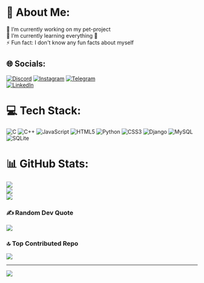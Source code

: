 # 💫 About Me:
🔭 I’m currently working on my pet-project<br>🌱 I’m currently learning everything 👀<br>⚡ Fun fact: I don't know any fun facts about myself


## 🌐 Socials:
[![Discord](https://img.shields.io/badge/Discord-7289DA?style=for-the-badge&logo=discord&logoColor=white)](https://discord.gg/darkhan#8229) 
[![Instagram](https://img.shields.io/badge/Instagram-E4405F?style=for-the-badge&logo=instagram&logoColor=white)](https://instagram.com/erdauletov_d) 
[![Telegram](https://img.shields.io/badge/Telegram-2CA5E0?style=for-the-badge&logo=telegram&logoColor=white)](https://t.me/Darkhan_Erdauletov)  
[![LinkedIn](https://img.shields.io/badge/LinkedIn-0077B5?style=for-the-badge&logo=linkedin&logoColor=white)](https://www.linkedin.com/in/дархан-ердаулетов-882443281/) 

# 💻 Tech Stack:
![C](https://img.shields.io/badge/c-%2300599C.svg?style=for-the-badge&logo=c&logoColor=white) ![C++](https://img.shields.io/badge/c++-%2300599C.svg?style=for-the-badge&logo=c%2B%2B&logoColor=white) ![JavaScript](https://img.shields.io/badge/javascript-%23323330.svg?style=for-the-badge&logo=javascript&logoColor=%23F7DF1E) ![HTML5](https://img.shields.io/badge/html5-%23E34F26.svg?style=for-the-badge&logo=html5&logoColor=white) ![Python](https://img.shields.io/badge/python-3670A0?style=for-the-badge&logo=python&logoColor=ffdd54) ![CSS3](https://img.shields.io/badge/css3-%231572B6.svg?style=for-the-badge&logo=css3&logoColor=white) ![Django](https://img.shields.io/badge/django-%23092E20.svg?style=for-the-badge&logo=django&logoColor=white) ![MySQL](https://img.shields.io/badge/mysql-%2300f.svg?style=for-the-badge&logo=mysql&logoColor=white) ![SQLite](https://img.shields.io/badge/sqlite-%2307405e.svg?style=for-the-badge&logo=sqlite&logoColor=white)
# 📊 GitHub Stats:
![](https://github-readme-stats.vercel.app/api?username=erdauletoff&theme=dark&hide_border=false&include_all_commits=false&count_private=true)<br/>
![](https://github-readme-streak-stats.herokuapp.com/?user=erdauletoff&theme=dark&hide_border=false)<br/>
![](https://github-readme-stats.vercel.app/api/top-langs/?username=erdauletoff&theme=dark&hide_border=false&include_all_commits=false&count_private=true&layout=compact)

### ✍️ Random Dev Quote
![](https://quotes-github-readme.vercel.app/api?type=horizontal&theme=dark)

### 🔝 Top Contributed Repo
![](https://github-contributor-stats.vercel.app/api?username=erdauletoff&limit=5&theme=dark&combine_all_yearly_contributions=true)

---
[![](https://visitcount.itsvg.in/api?id=erdauletoff&icon=6&color=2)](https://visitcount.itsvg.in)

<!-- Proudly created with GPRM ( https://gprm.itsvg.in ) -->

<!---
erdauletoff/erdauletoff is a ✨ special ✨ repository because its `README.md` (this file) appears on your GitHub profile.
You can click the Preview link to take a look at your changes.
--->
